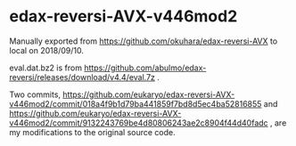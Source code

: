 # edax-reversi-AVX-v446mod2
Manually exported from https://github.com/okuhara/edax-reversi-AVX to local on 2018/09/10.

eval.dat.bz2 is from https://github.com/abulmo/edax-reversi/releases/download/v4.4/eval.7z .

Two commits, https://github.com/eukaryo/edax-reversi-AVX-v446mod2/commit/018a4f9b1d79ba441859f7bd8d5ec4ba52816855 and https://github.com/eukaryo/edax-reversi-AVX-v446mod2/commit/9132243769be4d80806243ae2c8904f44d40fadc , are my modifications to the original source code.
